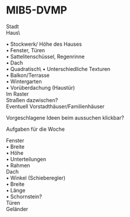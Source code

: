 # MIB5-DVMP
Stadt
\
Haus\

•	Stockwerk/ Höhe des Hauses\
•	Fenster, Türen\
•	Sattelitenschüssel, Regenrinne \
•	Dach \
•	Quadratisch\ 
•	Unterschiedliche Texturen \
•	Balkon/Terrasse\
•	Wintergarten\
•	Vorüberdachung (Haustür) \
Im Raster \
Straßen dazwischen? \
Eventuell Vorstadthäuser/Familienhäuser

Vorgeschlagene Ideen beim aussuchen klickbar?

Aufgaben für die Woche

Fenster \
•	Breite\
•	Höhe \
•	Unterteilungen \
•	Rahmen \
Dach \
•	Winkel (Schieberegler) \
•	Breite \
•	Länge \
•	Schornstein? \
Türen \
Geländer 
